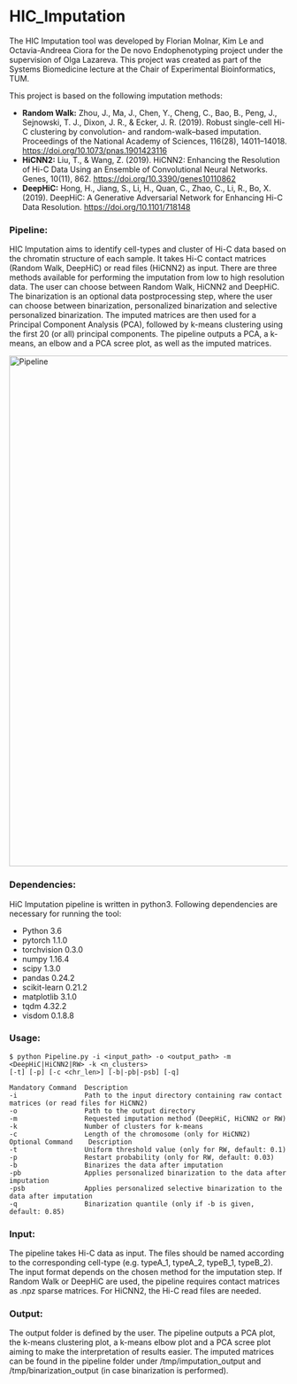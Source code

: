 # HIC_Imputation

The HIC Imputation tool was developed by Florian Molnar, Kim Le and Octavia-Andreea Ciora for the De novo Endophenotyping project under the supervision of Olga Lazareva. This project was created as part of the Systems Biomedicine lecture at the Chair of Experimental Bioinformatics, TUM.

This project is based on the following imputation methods:
* **Random Walk:** Zhou, J., Ma, J., Chen, Y., Cheng, C., Bao, B., Peng, J., Sejnowski, T. J., Dixon, J. R., & Ecker, J. R. (2019). Robust single-cell Hi-C clustering by convolution- and random-walk–based imputation. Proceedings of the National Academy of Sciences, 116(28), 14011–14018. https://doi.org/10.1073/pnas.1901423116
* **HiCNN2:** Liu, T., & Wang, Z. (2019). HiCNN2: Enhancing the Resolution of Hi-C Data Using an Ensemble of Convolutional Neural Networks. Genes, 10(11), 862. https://doi.org/10.3390/genes10110862
* **DeepHiC:** Hong, H., Jiang, S., Li, H., Quan, C., Zhao, C., Li, R., Bo, X. (2019). DeepHiC: A Generative Adversarial Network for Enhancing Hi-C Data Resolution. https://doi.org/10.1101/718148

### Pipeline:

HIC Imputation aims to identify cell-types and cluster of Hi-C data based on the chromatin structure of each sample. It takes Hi-C contact matrices (Random Walk, DeepHiC) or read files (HiCNN2) as input. There are three methods available for performing the imputation from low to high resolution data. The user can choose between Random Walk, HiCNN2 and DeepHiC. The binarization is an optional data postprocessing step, where the user can choose between binarization, personalized binarization and selective personalized binarization. The imputed matrices are then used for a Principal Component Analysis (PCA), followed by k-means clustering using the first 20 (or all) principal components. The pipeline outputs a PCA, a k-means, an elbow and a PCA scree plot, as well as the imputed matrices.

<img width="922" alt="Pipeline" src="https://user-images.githubusercontent.com/51077615/74770461-9b24ca00-528c-11ea-847e-1f0196db06d9.png">

### Dependencies:

HiC Imputation pipeline is written in python3. Following dependencies are necessary for running the tool:

* Python 3.6
* pytorch 1.1.0
* torchvision 0.3.0
* numpy 1.16.4
* scipy 1.3.0
* pandas 0.24.2
* scikit-learn 0.21.2
* matplotlib 3.1.0
* tqdm 4.32.2
* visdom 0.1.8.8

### Usage:

```
$ python Pipeline.py -i <input_path> -o <output_path> -m <DeepHiC|HiCNN2|RW> -k <n_clusters> 
[-t] [-p] [-c <chr_len>] [-b|-pb|-psb] [-q]
  ```
  
 
 ``` 
 Mandatory Command  Description
 -i                 Path to the input directory containing raw contact matrices (or read files for HiCNN2)
 -o                 Path to the output directory
 -m                 Requested imputation method (DeepHiC, HiCNN2 or RW)
 -k                 Number of clusters for k-means
 -c                 Length of the chromosome (only for HiCNN2)
Optional Command    Description
 -t                 Uniform threshold value (only for RW, default: 0.1) 
 -p                 Restart probability (only for RW, default: 0.03)
 -b                 Binarizes the data after imputation
 -pb                Applies personalized binarization to the data after imputation
 -psb               Applies personalized selective binarization to the data after imputation 
 -q                 Binarization quantile (only if -b is given, default: 0.85)
```

### Input:
The pipeline takes Hi-C data as input. The files should be named according to the corresponding cell-type (e.g. typeA_1, typeA_2, typeB_1, typeB_2). The input format depends on the chosen method for the imputation step. If Random Walk or DeepHiC are used, the pipeline requires contact matrices as .npz sparse matrices. For HiCNN2, the Hi-C read files are needed.

### Output:
The output folder is defined by the user. The pipeline outputs a PCA plot, the k-means clustering plot, a k-means elbow plot and a PCA scree plot aiming to make the interpretation of results easier. The imputed matrices can be found in the pipeline folder under /tmp/imputation_output and /tmp/binarization_output (in case binarization is performed).
